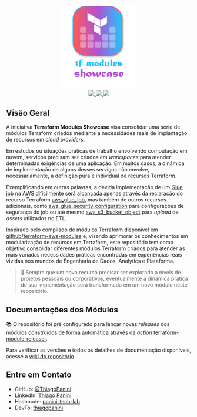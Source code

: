 <div align="center">
    <br><img src="https://github.com/ThiagoPanini/tf-modules-showcase/blob/main/docs/logo.png?raw=true" width=200 alt="tf-modules-showcase-logo">
</div>

<div align="center">

  <a href="https://www.terraform.io/">
    <img src="https://img.shields.io/badge/terraform-grey?style=for-the-badge&logo=terraform&logoColor=B252D0">
  </a>

  <a href="https://aws.amazon.com/">
    <img src="https://img.shields.io/badge/aws-grey?style=for-the-badge&logo=amazon-web-services&logoColor=B252D0">
  </a>

  <a href="https://github.com/">
    <img src="https://img.shields.io/badge/github-grey?style=for-the-badge&logo=github&logoColor=B252D0">
  </a>
</div>


## Visão Geral

A iniciativa **Terraform Modules Showcase** visa consolidar uma série de módulos Terraform criados mediante a necessidades reais de implantação de recursos em *cloud providers*.

Em estudos ou situações práticas de trabalho envolvendo computação em nuvem, serviços precisam ser criados em *workspaces* para atender determinadas exigências de uma aplicação. Em muitos casos, a dinâmica de implementação de alguns desses serviços não envolve, necessariamente, a definição pura e individual de recursos Terraform.

Exemplificando em outras palavras, a devida implementação de um [Glue job](https://docs.aws.amazon.com/pt_br/glue/latest/dg/what-is-glue.html) na AWS dificilmente será alcançada apenas através da reclaração do recurso Terraform [aws_glue_job](https://registry.terraform.io/providers/hashicorp/aws/2.70.1/docs/resources/glue_job), mas também de outros recursos adicionais, como [aws_glue_security_configuration](https://registry.terraform.io/providers/hashicorp/aws/latest/docs/resources/glue_security_configuration) para configurações de segurança do job ou até mesmo [aws_s3_bucket_object](https://registry.terraform.io/providers/hashicorp/aws/latest/docs/resources/s3_bucket_object) para *upload* de *assets* utilizados no ETL.

Inspirado pelo compilado de módulos Terraform disponível em [github/terraform-aws-modules](https://github.com/terraform-aws-modules) e, visando aprimorar os conhecimentos em modularização de recursos em Terraform, este repositório tem como objetivo consolidar diferentes módulos Terraform criados para atender as mais variadas necessidades práticas encontradas em experiências reais vividas nos mundos de Engenharia de Dados, Analytics e Plataforma.

> 🚀 Sempre que um novo recurso precisar ser explorado a níveis de projetos pessoais ou corporativos, eventualmente a dinâmica prática de sua implementação será transformada em um novo módulo neste repositório.

## Documentações dos Módulos

📚 O repositório foi pré configurado para lançar novas *releases* dos módulos construídos de forma automática através da *action* [terraform-module-releaser](https://github.com/techpivot/terraform-module-releaser).

Para verificar as versões e todos os detalhes de documentação disponíveis, acesse a [wiki do repositório](https://github.com/ThiagoPanini/tf-modules-showcase/wiki).

## Entre em Contato

- GitHub: [@ThiagoPanini](https://github.com/ThiagoPanini)
- LinkedIn: [Thiago Panini](https://www.linkedin.com/in/thiago-panini/)
- Hashnode: [panini-tech-lab](https://panini.hashnode.dev/)
- DevTo: [thiagopanini](https://dev.to/thiagopanini)